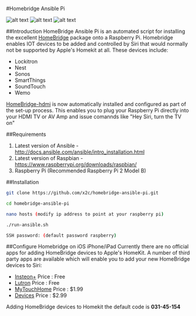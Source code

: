 #Homebridge Ansible Pi

![alt text](http://i.imgur.com/tT8Wa4H.jpg "HomeKit")
![alt text](http://i.imgur.com/1uO4SZL.png "Raspberry Pi")
![alt text](http://i.imgur.com/i866cOb.png "Ansible")



##Introduction
HomeBridge Ansible Pi is an automated script for installing the excellent 
[HomeBridge](https://github.com/nfarina/homebridge "HomeBridge Githhub") package onto a Raspberry Pi.
Homebridge enables IOT devices to be added and controlled by Siri that would normally not be supported by Apple's Homekit at all. These devices include:
* Lockitron
* Nest
* Sonos
* SmartThings
* SoundTouch
* Wemo

[HomeBridge-hdmi](https://github.com/x2c/homebridge-hdmi "HomeBridge HDMI") is now automatically installed and configured as part of the set-up process. This enables you to plug your Raspberry Pi directly into your HDMI TV or AV Amp and issue comannds like "Hey Siri, turn the TV on"

##Requirements

1. Latest version of Ansible - http://docs.ansible.com/ansible/intro_installation.html
2. Latest version of Raspbian - https://www.raspberrypi.org/downloads/raspbian/
3. Raspberry Pi (Recommended Raspberry Pi 2 Model B)



##Installation
  
```bash
git clone https://github.com/x2c/homebridge-ansible-pi.git
```
```bash
cd homebridge-ansible-pi
```
```bash
nano hosts (modify ip address to point at your raspberry pi)
```
```bash
./run-ansible.sh
```
```bash
SSH password: (default password raspberry)
```

##Configure Homebridge on iOS iPhone/iPad
Currently there are no official apps for adding HomeBridge devices to Apple's HomeKit.
A number of third party apps are available which will enable you to add your new HomeBridge devices to Siri:

* [Insteon+](https://itunes.apple.com/US/app/id919270334?mt=8 "Insteon+ HomeKit App") Price : Free
* [Lutron](https://itunes.apple.com/us/app/lutron-app-for-caseta-wireless/id886753021?mt=8 "Lutron HomeKit App") Price : Free
* [MyTouchHome](https://itunes.apple.com/us/app/mytouchhome/id965142360?mt=8&at=11lvmd&ct=mhweb "MyTouchHome HomeKit App") Price : $1.99
* [Devices](https://itunes.apple.com/us/app/devices/id966877433?mt=8 "Devices HomeKit App") Price : $2.99

Adding HomeBridge devices to Homekit the default code is **031-45-154**
